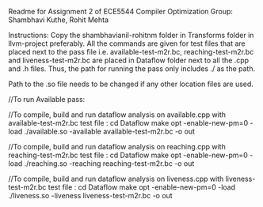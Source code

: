 Readme for Assignment 2 of ECE5544 Compiler Optimization
Group: Shambhavi Kuthe, Rohit Mehta

Instructions:
Copy the shambhavianil-rohitnm folder in Transforms folder in llvm-project preferably.
All the commands are given for test files that are placed next to the pass file i.e. available-test-m2r.bc, reaching-test-m2r.bc and liveness-test-m2r.bc are placed in Dataflow folder next to all the .cpp and .h files. Thus, the path for running the pass only includes ./ as the path.

Path to the .so file needs to be changed if any other location files are used.

//To run Available pass:

//To compile, build and run dataflow analysis on available.cpp with available-test-m2r.bc test file :
cd Dataflow
make
opt -enable-new-pm=0 -load ./available.so -available available-test-m2r.bc -o out

//To compile, build and run dataflow analysis on reaching.cpp with reaching-test-m2r.bc test file :
cd Dataflow
make
opt -enable-new-pm=0 -load ./reaching.so -reaching reaching-test-m2r.bc -o out

//To compile, build and run dataflow analysis on liveness.cpp with liveness-test-m2r.bc test file :
cd Dataflow
make
opt -enable-new-pm=0 -load ./liveness.so -liveness liveness-test-m2r.bc -o out




